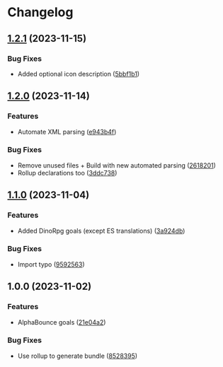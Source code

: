 # Changelog

## [1.2.1](https://github.com/Zenoo/twinoid-goals/compare/v1.2.0...v1.2.1) (2023-11-15)


### Bug Fixes

* Added optional icon description ([5bbf1b1](https://github.com/Zenoo/twinoid-goals/commit/5bbf1b1baaaffb6adebbf347c4a17cfcefa44474))

## [1.2.0](https://github.com/Zenoo/twinoid-goals/compare/v1.1.0...v1.2.0) (2023-11-14)


### Features

* Automate XML parsing ([e943b4f](https://github.com/Zenoo/twinoid-goals/commit/e943b4fe042f1ac94ad13d49bf2b35f20c4197b3))


### Bug Fixes

* Remove unused files + Build with new automated parsing ([2618201](https://github.com/Zenoo/twinoid-goals/commit/26182016fa32915199cae2678721224e78fa8007))
* Rollup declarations too ([3ddc738](https://github.com/Zenoo/twinoid-goals/commit/3ddc738c85577288423dcd7bc0e83145ace1e156))

## [1.1.0](https://github.com/Zenoo/twinoid-goals/compare/v1.0.0...v1.1.0) (2023-11-04)


### Features

* Added DinoRpg goals (except ES translations) ([3a924db](https://github.com/Zenoo/twinoid-goals/commit/3a924db9c8b2e711a29742cd6482f36745850546))


### Bug Fixes

* Import typo ([9592563](https://github.com/Zenoo/twinoid-goals/commit/9592563d256f422e855d03a1311ca440150c276e))

## 1.0.0 (2023-11-02)


### Features

* AlphaBounce goals ([21e04a2](https://github.com/Zenoo/twinoid-goals/commit/21e04a28e1b22a5dd5e09b4a1b8630f124721687))


### Bug Fixes

* Use rollup to generate bundle ([8528395](https://github.com/Zenoo/twinoid-goals/commit/8528395a761ba9ffd143331612691b792316d838))
